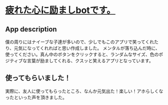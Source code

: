 # [疲れた心に励ましbotです。](https://hagemasite-bot.netlify.app/)

## App description
僕の周りにはナイーブな子達が多いので、少しでもこのアプリで笑ってくれたり、元気になってくれればと思い作成しました。
メンタルが落ち込んだ時に、使ってください。真ん中のボタンをクリックすると、ランダムなサイズ、色のポジティブな言葉が励ましてくれる、クスッと笑えるアプリとなっています。

## 使ってもらいました！
実際に、友人に使ってもらったところ、なんか元気出た！楽しい！アホらしくなったといった声を頂きました。
